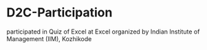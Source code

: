 # D2C-Participation
participated in Quiz of Excel at Excel organized by Indian Institute of Management (IIM), Kozhikode
